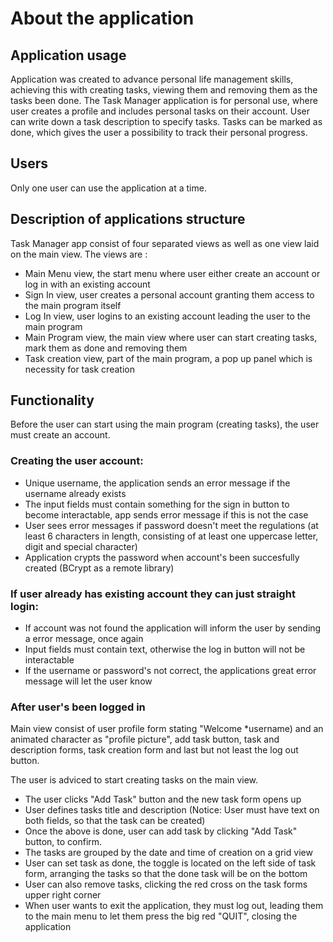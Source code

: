 # About the application

## Application usage

Application was created to advance personal life management skills, achieving this with creating tasks, viewing them and removing them as the tasks been done. The Task Manager application is for personal use, where user creates a profile and includes personal tasks on their account. User can write down a task description to specify tasks. Tasks can be marked as done, which gives the user a possibility to track their personal progress.

## Users

Only one user can use the application at a time.

## Description of applications structure

Task Manager app consist of four separated views as well as one view laid on the main view. The views are :

- Main Menu view, the start menu where user either create an account or log in with an existing account
- Sign In view, user creates a personal account granting them access to the main program itself
- Log In view, user logins to an existing account leading the user to the main program
- Main Program view, the main view where user can start creating tasks, mark them as done and removing them
- Task creation view, part of the main program, a pop up panel which is necessity for task creation

## Functionality

Before the user can start using the main program (creating tasks), the user must create an account.
  ### Creating the user account: 

- Unique username, the application sends an error message if the username already exists
- The input fields must contain something for the sign in button to become interactable, app sends error message if this is not the case
- User sees error messages if password doesn't meet the regulations (at least 6 characters in length, consisting of at least one uppercase letter, digit and special character)
- Application crypts the password when account's been succesfully created (BCrypt as a remote library)

### If user already has existing account they can just straight login: 

- If account was not found the application will inform the user by sending a error message, once again
- Input fields must contain text, otherwise the log in button will not be interactable
- If the username or password's not correct, the applications great error message will let the user know

### After user's been logged in

Main view consist of user profile form stating "Welcome *username) and an animated character as "profile picture", add task button, task and description forms, task creation form and last but not least the log out button.

The user is adviced to start creating tasks on the main view.

- The user clicks "Add Task" button and the new task form opens up
- User defines tasks title and description (Notice: User must have text on both fields, so that the task can be created)
- Once the above is done, user can add task by clicking "Add Task" button, to confirm.
- The tasks are grouped by the date and time of creation on a grid view
- User can set task as done, the toggle is located on the left side of task form, arranging the tasks so that the done task will be on the bottom
- User can also remove tasks, clicking the red cross on the task forms upper right corner
- When user wants to exit the application, they must log out, leading them to the main menu to let them press the big red "QUIT", closing the application
